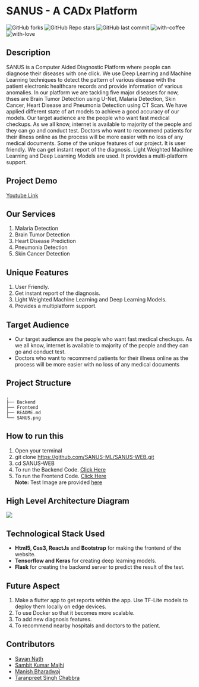 # SANUS - A CADx Platform

![GitHub forks](https://img.shields.io/github/forks/SANUS-ML/SANUS-WEB?style=for-the-badge)
![GitHub Repo stars](https://img.shields.io/github/stars/SANUS-ML/SANUS-WEB?style=for-the-badge)
![GitHub last commit](https://img.shields.io/github/last-commit/SANUS-ML/SANUS-WEB?style=for-the-badge)
![with-coffee](https://img.shields.io/badge/made%20with-%E2%98%95%EF%B8%8F%20coffee-yellow.svg?style=for-the-badge)
![with-love](https://img.shields.io/badge/made%20with-%F0%9F%92%8C-red.svg?style=for-the-badge)

## Description
SANUS is a Computer Aided Diagnostic Platform where people can diagnose their diseases with one click. We use Deep Learning and Machine Learning techniques to detect the pattern of various disease with the patient electronic healthcare records and provide information of various anomalies. In our platform we are tackling five major diseases for now, thses are Brain Tumor Detection using U-Net, Malaria Detection, Skin Cancer, Heart Disease and Pneumonia Detection using CT Scan. We have applied different state of art models to achieve a good accuracy of our models. Our target audience are the people who want fast medical checkups. As we all know, internet is available to majority of the people and they can go and conduct test. Doctors who want to recommend patients for their illness online as the  process will be more easier with no loss of any medical documents. Some of the unique features of our project. It is user friendly. We can get instant report of the diagnosis. Light Weighted Machine Learning and Deep Learning Models are used. It provides a multi-platform support.

## Project Demo
[Youtube Link](https://youtu.be/sOVPICCQSFI)

## Our Services
1. Malaria Detection
2. Brain Tumor Detection
3. Heart Disease Prediction
4. Pneumonia Detection
5. Skin Cancer Detection

## Unique Features
1. User Friendly.
2. Get instant report of the diagnosis.
3. Light Weighted Machine Learning and Deep Learning Models.
4. Provides a multiplatform support.

## Target Audience
* Our target audience are the people who want fast medical checkups. As we all know, internet is available to majority of the people and they can go and conduct test.
* Doctors who want to recommend patients for their illness online as the  process will be more easier with no loss of any medical documents

## Project Structure
```
.
├── Backend
├── Frontend    
├── README.md
└── SANUS.png
```

## How to run this 
1. Open your terminal
2. git clone https://github.com/SANUS-ML/SANUS-WEB.git
3. cd SANUS-WEB
4. To run the Backend Code. [Click Here](https://github.com/SANUS-ML/SANUS-WEB/blob/master/Backend/README.md)
5. To run the Frontend Code. [Click Here](https://github.com/SANUS-ML/SANUS-WEB/blob/master/Frontend/README.md) <br>
**Note:** Test Image are provided [here](https://github.com/SANUS-ML/SANUS-WEB/tree/master/Backend/test_images)

## High Level Architecture Diagram
<img src="SANUS.png">

## Technological Stack Used
* **Html5, Css3, ReactJs** and **Bootstrap** for making the frontend of the website.
* **Tensorflow and Keras** for creating deep learning models.
* **Flask** for creating the backend server to predict the result of the test.

## Future Aspect
1. Make a flutter app to get reports within the app. Use TF-Lite models to deploy them locally on edge devices.
2. To use Docker so that it becomes more scalable.
3. To add new diagnosis features.
4. To recommend nearby hospitals and doctors to the patient.

## Contributors
* [Sayan Nath](https://sayannath.biz)
* [Sambit Kumar Majhi](https://github.com/sambitraze)
* [Manish Bharadwaj](https://github.com/2221mb)
* [Taranpreet Singh Chabbra](https://github.com/singhtaran1005)
